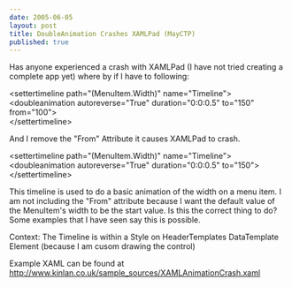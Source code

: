 ```yaml
---
date: 2005-06-05
layout: post
title: DoubleAnimation Crashes XAMLPad (MayCTP)
published: true
---
```

Has anyone experienced a crash with XAMLPad (I have not tried creating a complete app yet) where by if I have to following:<p />&lt;settertimeline path="(MenuItem.Width)" name="Timeline"&gt;<br />&lt;doubleanimation autoreverse="True" duration="0:0:0.5" to="150" from="100"&gt;<br />&lt;/settertimeline&gt;<p />And I remove the "From" Attribute it causes XAMLPad to crash.<p />&lt;settertimeline path="(MenuItem.Width)" name="Timeline"&gt;<br />&lt;doubleanimation autoreverse="True" duration="0:0:0.5" to="150"&gt;<br />&lt;/settertimeline&gt;<p />This timeline is used to do a basic animation of the width on a menu item. I am not including the "From" attribute because I want the default value of the MenuItem's width to be the start value. Is this the correct thing to do? Some examples that I have seen say this is possible.<p />Context: The Timeline is within a Style on HeaderTemplates DataTemplate Element (because I am cusom drawing the control)<p />Example XAML can be found at <a href="http://www.kinlan.co.uk/sample_sources/XAMLAnimationCrash.xaml">http://www.kinlan.co.uk/sample_sources/XAMLAnimationCrash.xaml</a><div class="blogger-post-footer"><img class="posterous_download_image" src="https://blogger.googleusercontent.com/tracker/8109338-111799865979332905?l=www.kinlan.co.uk%2Findex.html" height="1" alt="" width="1" /></div>

